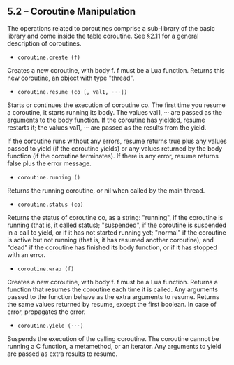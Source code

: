 
## 5.2 – Coroutine Manipulation

The operations related to coroutines comprise a sub-library of the basic library and come inside the table coroutine. See §2.11 for a general description of coroutines.

* `coroutine.create (f)`

Creates a new coroutine, with body f. f must be a Lua function. Returns this new coroutine, an object with type "thread".

* `coroutine.resume (co [, val1, ···])`

Starts or continues the execution of coroutine co. The first time you resume a coroutine, it starts running its body. The values val1, ··· are passed as the arguments to the body function. If the coroutine has yielded, resume restarts it; the values val1, ··· are passed as the results from the yield.

If the coroutine runs without any errors, resume returns true plus any values passed to yield (if the coroutine yields) or any values returned by the body function (if the coroutine terminates). If there is any error, resume returns false plus the error message.

* `coroutine.running ()`

Returns the running coroutine, or nil when called by the main thread.

* `coroutine.status (co)`

Returns the status of coroutine co, as a string: "running", if the coroutine is running (that is, it called status); "suspended", if the coroutine is suspended in a call to yield, or if it has not started running yet; "normal" if the coroutine is active but not running (that is, it has resumed another coroutine); and "dead" if the coroutine has finished its body function, or if it has stopped with an error.

* `coroutine.wrap (f)`

Creates a new coroutine, with body f. f must be a Lua function. Returns a function that resumes the coroutine each time it is called. Any arguments passed to the function behave as the extra arguments to resume. Returns the same values returned by resume, except the first boolean. In case of error, propagates the error.

* `coroutine.yield (···)`

Suspends the execution of the calling coroutine. The coroutine cannot be running a C function, a metamethod, or an iterator. Any arguments to yield are passed as extra results to resume.
